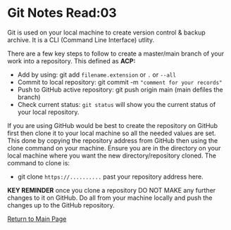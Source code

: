 # Git Notes Read:03

Git is used on your local machine to create version control & backup archive. It is a CLI (Command Line Interface) utlity.

There are a few key steps to follow to create a master/main branch of your work into a repository. This defined as **ACP:**
- Add by using: git add `filename.extension` or `.` or `--all`
- Commit to local repository: git commit -m `"comment for your records"`
- Push to GitHub active repository: git push origin main (main defiles the branch)
- Check current status: `git status` will show you the current status of your local repository.

If you are using GitHub would be best to create the repository on GitHub first then clone it to your local machine so all the needed values are set. This done by copying the repository address from GitHub then using the clone command on your machine. Ensure you are in the directory on your local machine where you want the new directory/repository cloned. The command to clone is:
- git clone `https://..........` past your repository address here.

**KEY REMINDER** once you clone a repository DO NOT MAKE any further changes to it on GitHub. Do all from your machine locally and push the changes up to the GitHub repository.

[Return to Main Page](README.md)